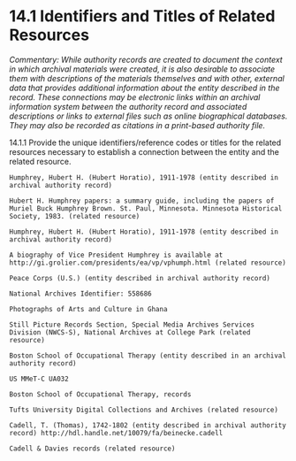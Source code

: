 # 14.1 Identifiers and Titles of Related Resources

*Commentary: While authority records are created to document the context in which archival materials were created, it is also desirable to associate them with descriptions of the materials themselves and with other, external data that provides additional information about the entity described in the record. These connections may be electronic links within an archival information system between the authority record and associated descriptions or links to external files such as online biographical databases. They may also be recorded as citations in a print-based authority file.*

14.1.1 Provide the unique identifiers/reference codes or titles for the related resources necessary to establish a connection between the entity and the related resource.

```
Humphrey, Hubert H. (Hubert Horatio), 1911-1978 (entity described in archival authority record)

Hubert H. Humphrey papers: a summary guide, including the papers of Muriel Buck Humphrey Brown. St. Paul, Minnesota. Minnesota Historical Society, 1983. (related resource)

Humphrey, Hubert H. (Hubert Horatio), 1911-1978 (entity described in archival authority record)

A biography of Vice President Humphrey is available at http://gi.grolier.com/presidents/ea/vp/vphumph.html (related resource)

Peace Corps (U.S.) (entity described in archival authority record)

National Archives Identifier: 558686

Photographs of Arts and Culture in Ghana

Still Picture Records Section, Special Media Archives Services Division (NWCS-S), National Archives at College Park (related resource)

Boston School of Occupational Therapy (entity described in an archival authority record)

US MMeT-C UA032

Boston School of Occupational Therapy, records

Tufts University Digital Collections and Archives (related resource)

Cadell, T. (Thomas), 1742-1802 (entity described in archival authority record) http://hdl.handle.net/10079/fa/beinecke.cadell

Cadell & Davies records (related resource)
